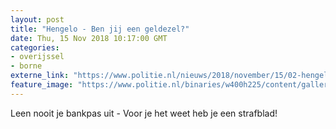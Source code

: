 ```yaml
---
layout: post
title: "Hengelo - Ben jij een geldezel?"
date: Thu, 15 Nov 2018 10:17:00 GMT
categories: 
- overijssel 
- borne 
externe_link: "https://www.politie.nl/nieuws/2018/november/15/02-hengelo-ben-jij-een-geldezel.html"
feature_image: "https://www.politie.nl/binaries/w400h225/content/gallery/politie/nieuws/2018/oktober/07-rt/geldezel.jpg"
---
```


Leen nooit je bankpas uit - Voor je het weet heb je een strafblad!
